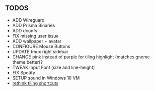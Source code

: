## TODOS
- ADD Wireguard
- ADD Prisma Binaries
- ADD dconfs
- FIX missing user issue
- ADD wallpaper + avatar
- CONFIGURE Mouse Buttons
- UPDATE tmux right sidebar
- CHANGE pink instead of purple for tiling highlight (matches gnome theme better)?
- TWEAK Input Font (size and line-height)
- FIX Spotify
- SETUP sound in Windows 10 VM
- [rethink tiling shortcuts](https://github.com/pop-os/shell/blob/master_focal/scripts/configure.sh) 

